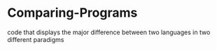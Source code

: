 # Comparing-Programs
code that displays the major difference between two languages in two different paradigms
